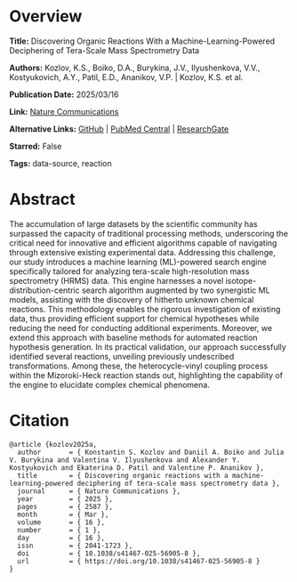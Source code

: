 # Overview
**Title:**
Discovering Organic Reactions With a Machine-Learning-Powered Deciphering of Tera-Scale Mass Spectrometry Data

**Authors:**
Kozlov, K.S., Boiko, D.A., Burykina, J.V., Ilyushenkova, V.V., Kostyukovich, A.Y., Patil, E.D., Ananikov, V.P. |
Kozlov, K.S. et al.

**Publication Date:**
2025/03/16

**Link:**
[Nature Communications](https://www.nature.com/articles/s41467-025-56905-8)

**Alternative Links:**
[GitHub](https://github.com/Ananikov-Lab/medusa-search) |
[PubMed Central](https://pmc.ncbi.nlm.nih.gov/articles/PMC11911446) |
[ResearchGate](https://www.researchgate.net/publication/389889638_Discovering_organic_reactions_with_a_machine-learning-powered_deciphering_of_tera-scale_mass_spectrometry_data)

**Starred:**
False

**Tags:**
data-source, reaction


# Abstract
The accumulation of large datasets by the scientific community has surpassed the capacity of traditional processing methods, underscoring the critical need for innovative and efficient algorithms capable of navigating through extensive existing experimental data.
Addressing this challenge, our study introduces a machine learning (ML)-powered search engine specifically tailored for analyzing tera-scale high-resolution mass spectrometry (HRMS) data.
This engine harnesses a novel isotope-distribution-centric search algorithm augmented by two synergistic ML models, assisting with the discovery of hitherto unknown chemical reactions.
This methodology enables the rigorous investigation of existing data, thus providing efficient support for chemical hypotheses while reducing the need for conducting additional experiments.
Moreover, we extend this approach with baseline methods for automated reaction hypothesis generation.
In its practical validation, our approach successfully identified several reactions, unveiling previously undescribed transformations.
Among these, the heterocycle-vinyl coupling process within the Mizoroki-Heck reaction stands out, highlighting the capability of the engine to elucidate complex chemical phenomena.


# Citation
```
@article {kozlov2025a,
  author       = { Konstantin S. Kozlov and Daniil A. Boiko and Julia V. Burykina and Valentina V. Ilyushenkova and Alexander Y. Kostyukovich and Ekaterina D. Patil and Valentine P. Ananikov },
  title        = { Discovering organic reactions with a machine-learning-powered deciphering of tera-scale mass spectrometry data },
  journal      = { Nature Communications },
  year         = { 2025 },
  pages        = { 2587 },
  month        = { Mar },
  volume       = { 16 },
  number       = { 1 },
  day          = { 16 },
  issn         = { 2041-1723 },
  doi          = { 10.1038/s41467-025-56905-8 },
  url          = { https://doi.org/10.1038/s41467-025-56905-8 }
}
```
